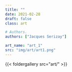 ```yaml
---
title: ""
date: 2021-02-28
draft: false
class: art 

# Authors. 
authors: ["Jacques Serizay"]

art_name: "art_1"
src: "img/art/art1.png"
---
```


{{< foldergallery src="art/" >}}
